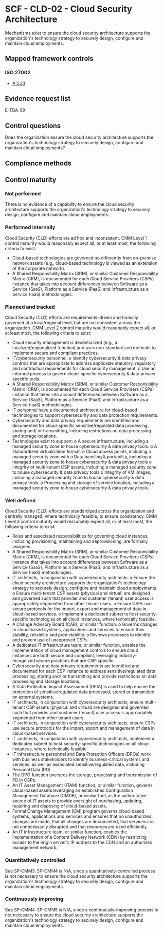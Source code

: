 # SCF - CLD-02 - Cloud Security Architecture
Mechanisms exist to ensure the cloud security architecture supports the organization's technology strategy to securely design, configure and maintain cloud employments.
## Mapped framework controls
### ISO 27002
- [A.5.23](../iso27002/a-5.md#a523)

## Evidence request list
E-TDA-09

## Control questions
Does the organization ensure the cloud security architecture supports the organization's technology strategy to securely design, configure and maintain cloud employments?

## Compliance methods


## Control maturity
### Not performed
There is no evidence of a capability to ensure the cloud security architecture supports the organization's technology strategy to securely design, configure and maintain cloud employments.

### Performed internally
Cloud Security (CLD) efforts are ad hoc and inconsistent. CMM Level 1 control maturity would reasonably expect all, or at least most, the following criteria to exist:
- Cloud-based technologies are governed no differently from on-premise network assets (e.g., cloud-based technology is viewed as an extension of the corporate network).
- A Shared Responsibility Matrix (SRM), or similar Customer Responsibility Matrix (CRM), is documented for each Cloud Service Providers (CSPs) instance that takes into account differences between Software as a Service (SaaS), Platform as a Service (PaaS) and Infrastructure as a Service (IaaS) methodologies.

### Planned and tracked
Cloud Security (CLD) efforts are requirements-driven and formally governed at a local/regional level, but are not consistent across the organization. CMM Level 2 control maturity would reasonably expect all, or at least most, the following criteria to exist:
- Cloud security management is decentralized (e.g., a localized/regionalized function) and uses non-standardized methods to implement secure and compliant practices.
- IT/cybersecurity personnel:
o	Identify cybersecurity & data privacy controls that are appropriate to address applicable statutory, regulatory and contractual requirements for cloud security management.
o	Use an informal process to govern cloud-specific cybersecurity & data privacy-specific tools.
- A Shared Responsibility Matrix (SRM), or similar Customer Responsibility Matrix (CRM), is documented for each Cloud Service Providers (CSPs) instance that takes into account differences between Software as a Service (SaaS), Platform as a Service (PaaS) and Infrastructure as a Service (IaaS) methodologies.
- IT personnel have a documented architecture for cloud-based technologies to support cybersecurity and data protection requirements.
- Cybersecurity and data privacy requirements are identified and documented for cloud-specific sensitive/regulated data processing, storing and/ or transmitting, including restrictions on data processing and storage locations.
- Technologies exist to support:
o	A secure infrastructure, including a managed security zone to house cybersecurity & data privacy tools.
o	A standardized virtualization format.
o	Cloud access points, including a managed security zone with
o	Data handling & portability, including a managed security zone to house cybersecurity & data privacy tools
o	Integrity of multi-tenant CSP assets, including a managed security zone to house cybersecurity & data privacy tools
o	Integrity of VM images, including a managed security zone to house cybersecurity & data privacy tools.
o	Processing and storage of service location, including a managed security zone to house cybersecurity & data privacy tools.

### Well defined
Cloud Security (CLD) efforts are standardized across the organization and centrally managed, where technically feasible, to ensure consistency. CMM Level 3 control maturity would reasonably expect all, or at least most, the following criteria to exist:
- Roles and associated responsibilities for governing cloud instances, including provisioning, maintaining and deprovisioning, are formally assigned.
- A Shared Responsibility Matrix (SRM), or similar Customer Responsibility Matrix (CRM), is documented for each Cloud Service Providers (CSPs) instance that takes into account differences between Software as a Service (SaaS), Platform as a Service (PaaS) and Infrastructure as a Service (IaaS) methodologies.
- IT architects, in conjunction with cybersecurity architects:
o	Ensure the cloud security architecture supports the organization's technology strategy to securely design, configure and maintain cloud employments.
o	Ensure multi-tenant CSP assets (physical and virtual) are designed and governed such that provider and customer (tenant) user access is appropriately segmented from other tenant users.
o	Ensure CSPs use secure protocols for the import, export and management of data in cloud-based services.
o	Implement a dedicated subnet to host security-specific technologies on all cloud instances, where technically feasible.
- A Change Advisory Board (CAB), or similar function:
o	Governs changes to cloud-based systems, applications and services to ensure their stability, reliability and predictability.
o	Reviews processes to identify and prevent use of unapproved CSPs.
- A dedicated IT infrastructure team, or similar function, enables the implementation of cloud management controls to ensure cloud instances are both secure and compliant, leveraging industry-recognized secure practices that are CSP-specific.
- Cybersecurity and data privacy requirements are identified and documented for each CSP instance to address sensitive/regulated data processing, storing and/ or transmitting and provide restrictions on data processing and storage locations.
- A Data Protection Impact Assessment (DPIA) is used to help ensure the protection of sensitive/regulated data processed, stored or transmitted on external systems.
- IT architects, in conjunction with cybersecurity architects, ensure multi-tenant CSP assets (physical and virtual) are designed and governed such that provider and customer (tenant) user access is appropriately segmented from other tenant users.
- IT architects, in conjunction with cybersecurity architects, ensure CSPs use secure protocols for the import, export and management of data in cloud-based services.
- IT architects, in conjunction with cybersecurity architects, implement a dedicated subnet to host security-specific technologies on all cloud instances, where technically feasible.
- IT infrastructure personnel and Data Protection Officers (DPOs) work with business stakeholders to identify business-critical systems and services, as well as associated sensitive/regulated data, including Personal Data (PD).
- The DPO function oversees the storage, processing and transmission of PD in CSPs.
- An IT Asset Management (ITAM) function, or similar function, governs cloud-based assets leveraging an established Configuration Management Database (CMDB), or similar tool, as the authoritative source of IT assets to provide oversight of purchasing, updating, repairing and disposing of cloud-based assets.
- Formal Change Management (CM) program governs cloud-based systems, applications and services and ensures that no unauthorized changes are made, that all changes are documented, that services are not unnecessarily disrupted and that resources are used efficiently.
- An IT infrastructure team, or similar function, enables the implementation of a Content Delivery Network (CDN) by restricting access to the origin server's IP address to the CDN and an authorized management network.

### Quantitatively controlled
See SP-CMM3. SP-CMM4 is N/A, since a quantitatively-controlled process is not necessary to ensure the cloud security architecture supports the organization's technology strategy to securely design, configure and maintain cloud employments.

### Continuously improving
See SP-CMM4. SP-CMM5 is N/A, since a continuously-improving process is not necessary to ensure the cloud security architecture supports the organization's technology strategy to securely design, configure and maintain cloud employments.
